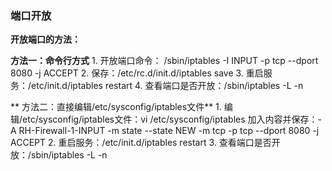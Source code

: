 ### 端口开放

**开放端口的方法：**

**方法一：命令行方式**
               1. 开放端口命令： /sbin/iptables -I INPUT -p tcp --dport 8080 -j ACCEPT
               2. 保存：/etc/rc.d/init.d/iptables save
               3. 重启服务：/etc/init.d/iptables restart
               4. 查看端口是否开放：/sbin/iptables -L -n
    

** 方法二：直接编辑/etc/sysconfig/iptables文件**
               1. 编辑/etc/sysconfig/iptables文件：vi /etc/sysconfig/iptables
                   加入内容并保存：-A RH-Firewall-1-INPUT -m state --state NEW -m tcp -p tcp --dport 8080 -j ACCEPT
               2. 重启服务：/etc/init.d/iptables restart
               3. 查看端口是否开放：/sbin/iptables -L -n